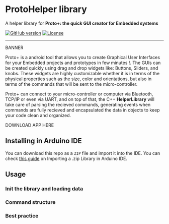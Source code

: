 # ProtoHelper library
A helper library for **Proto+: the quick GUI creator for Embedded systems**

[![GitHub version](https://img.shields.io/github/v/release/zakimadaoui/proto_helper_lib)](google.com)
[![License](https://img.shields.io/badge/license-MIT-blue.svg)](google.com)
__________

BANNER

Proto+ is a android tool that allows you to create Graphical User Interfaces for your Embedded  projects and prototypes in few minutes !.
The GUIs can be created quickly using drag and drop widgets like: Buttons, Sliders, and knobs. These widgets are highly customizable whether
it is in terms of the physical properties such as the size, color and orientations, but also in terms of the commands that will be sent to
the micro-controller. 

Proto+ can connect to your micro-controller or computer via Bluetooth, TCP/IP or even via UART, and on top of that, the C++ **HelperLibrary** will take care of parsing the recieved commands, generating events when commands are fully recieved and encapsulated the data in objects to keep your code clean and organized.


DOWNLOAD APP HERE


## Installing in Arduino IDE

You can download this repo as a `ZIP` file and import it into the IDE. You can check [this guide](https://www.arduino.cc/en/guide/libraries#toc4) on Importing a .zip Library in Arduino IDE.
 
## Usage

### Init the library and loading data



### Command structure



### Best practice


